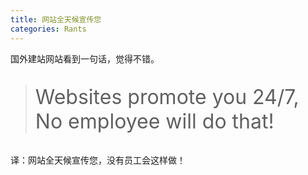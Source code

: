 ```yaml
---
title: 网站全天候宣传您
categories: Rants
---
```


国外建站网站看到一句话，觉得不错。

> <p style="font-size:2rem">Websites promote you 24/7, No employee will do that!</p>

译：网站全天候宣传您，没有员工会这样做！